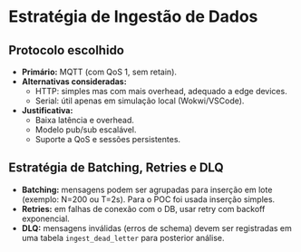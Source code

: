 # Estratégia de Ingestão de Dados

## Protocolo escolhido
- **Primário:** MQTT (com QoS 1, sem retain).
- **Alternativas consideradas:**
  - HTTP: simples mas com mais overhead, adequado a edge devices.
  - Serial: útil apenas em simulação local (Wokwi/VSCode).
- **Justificativa:**
  - Baixa latência e overhead.
  - Modelo pub/sub escalável.
  - Suporte a QoS e sessões persistentes.
    
## Estratégia de Batching, Retries e DLQ

- **Batching:** mensagens podem ser agrupadas para inserção em lote (exemplo: N=200 ou T=2s). Para o POC foi usada inserção simples.
- **Retries:** em falhas de conexão com o DB, usar retry com backoff exponencial.
- **DLQ:** mensagens inválidas (erros de schema) devem ser registradas em uma tabela `ingest_dead_letter` para posterior análise.
